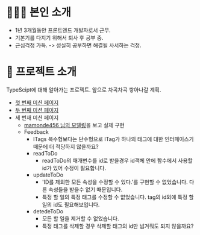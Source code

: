 # 💁🏻‍♀️ 본인 소개

- 1년 3개월동안 프론트엔드 개발자로서 근무.
- 기본기를 다지기 위해서 퇴사 후 공부 중.
- 근심걱정 가득. -> 성실히 공부하면 해결될 사서하는 걱정.

# 📑 프로젝트 소개

TypeScipt에 대해 알아가는 프로젝트.
앞으로 차곡차곡 쌓아나갈 계획.

- [첫 번째 미션 페이지](https://alexis1226.github.io/wanted-pre-onboarding-challenge-fe-2/index.html)
- [두 번째 미션 페이지](https://github.com/Alexis1226/wanted-pre-onboarding-challenge-fe-2/commit/662a56f6e58d14b93d1a8f9c8d49133c942777c0)
- 세 번재 미션 페이지
  - [mamonde456 님의 모델링](https://github.com/mamonde456/wanted-pre-onboarding-challenge-fe-2/blob/master/src/index.ts)을 보고 실제 구현
  - Feedback
    - ITags 복수형보다는 단수형으로 ITag가 하나의 태그에 대한 인터페이스기 때문에 더 적당하지 않을까요?
    - readToDo
      - readToDo의 매개변수를 id로 받을경우 id객체 안에 함수에서 사용할 id가 있어 수정이 필요합니다.
    - updateToDo
      - 'ID를 제외한 모든 속성을 수정할 수 있다.'를 구현할 수 없었습니다. 다른 속성들을 받을수 없기 때문입니다.
      - 특정 할 일의 특정 태그를 수정할 수 없었습니다. tag의 id외에 특정 할 일의 id도 필요해보입니다.
    - detedeToDo
      - 모든 할 일을 제거할 수 없었습니다.
      - 특정 태그를 삭제할 경우 삭제할 태그의 id만 넘겨줘도 되지 않을까요?
